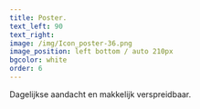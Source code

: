 ```yaml
---
title: Poster.
text_left: 90
text_right:
image: /img/Icon_poster-36.png
image_position: left bottom / auto 210px
bgcolor: white
order: 6
---
```


Dagelijkse aandacht en makkelijk verspreidbaar.
